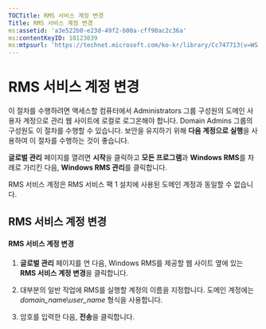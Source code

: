 ```yaml
---
TOCTitle: RMS 서비스 계정 변경
Title: RMS 서비스 계정 변경
ms:assetid: 'a3e522b0-e23d-49f2-b00a-cff90ac2c36a'
ms:contentKeyID: 18123039
ms:mtpsurl: 'https://technet.microsoft.com/ko-kr/library/Cc747713(v=WS.10)'
---
```


RMS 서비스 계정 변경
====================

이 절차를 수행하려면 액세스할 컴퓨터에서 Administrators 그룹 구성원의 도메인 사용자 계정으로 관리 웹 사이트에 로컬로 로그온해야 합니다. Domain Admins 그룹의 구성원도 이 절차를 수행할 수 있습니다. 보안을 유지하기 위해 **다음 계정으로 실행**을 사용하여 이 절차를 수행하는 것이 좋습니다.

**글로벌 관리** 페이지를 열려면 **시작**을 클릭하고 **모든 프로그램**과 **Windows RMS**를 차례로 가리킨 다음, **Windows RMS 관리**를 클릭합니다.

RMS 서비스 계정은 RMS 서비스 팩 1 설치에 사용된 도메인 계정과 동일할 수 없습니다.

RMS 서비스 계정 변경
--------------------

#### RMS 서비스 계정 변경

1.  **글로벌 관리** 페이지를 연 다음, Windows RMS를 제공할 웹 사이트 옆에 있는 **RMS 서비스 계정 변경**을 클릭합니다.

2.  대부분의 일반 작업에 RMS를 실행할 계정의 이름을 지정합니다. 도메인 계정에는 *domain\_nam*e\\*user\_name* 형식을 사용합니다.

3.  암호를 입력한 다음, **전송**을 클릭합니다.
